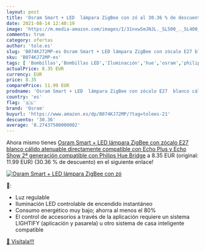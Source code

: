 ```yaml
---
layout: post
title: 'Osram Smart + LED  lámpara ZigBee con zó al 30.36 % de descuento'
date: 2021-08-14 12:40:19
image: 'https://m.media-amazon.com/images/I/31nxwSmJNJL._SL500_._SL400_.jpg'
comments: true
category: ofertas
author: 'tole.es'
slug: 'B074KJ72MP-es Osram Smart + LED lámpara ZigBee con zócalo E27 blanco...'
sku: 'B074KJ72MP-es'
tags: [ 'Bombillas','Bombillas LED','Iluminación','hue','osram','philips', ]
actualPrice: 8.35 EUR
currency: EUR
price: 8.35
comparePrice: 11.99 EUR
prodname: 'Osram Smart + LED  lámpara ZigBee con zócalo E27  blanco cálido  atenuable  directamente compatible con Echo Plus y Echo Show  2ª generación   compatible con Philips Hue Bridge'
country: 'es'
flag: '🇪🇸'
brand: 'Osram'
buyurl: 'https://www.amazon.es/dp/B074KJ72MP/?tag=tolees-21'
descuento: '30.36'
average: '8.27437500000002'
---
```


Ahora mismo tienes [Osram Smart + LED  lámpara ZigBee con zócalo E27  blanco cálido  atenuable  directamente compatible con Echo Plus y Echo Show  2ª generación   compatible con Philips Hue Bridge](https://www.amazon.es/dp/B074KJ72MP/?tag=tolees-21) a 8.35 EUR (original: 11.99 EUR) (30.36 %  de descuento) en el siguiente enlace!

[![Osram Smart + LED  lámpara ZigBee con zó](https://m.media-amazon.com/images/I/31nxwSmJNJL._SL500_._SL400_.jpg)](https://www.amazon.es/dp/B074KJ72MP/?tag=tolees-21)

🔎:

- Luz regulable
- Iluminación LED controlable de encendido instantáneo
- Consumo energético muy bajo; ahorra al menos el 80%
- El control de accesorios a través de la aplicación requiere un sistema LIGHTIFY (aplicación y pasarela) u otro sistema de casa inteligente compatible

[🛒 Visítala!!!](https://www.amazon.es/dp/B074KJ72MP/?tag=tolees-21)
